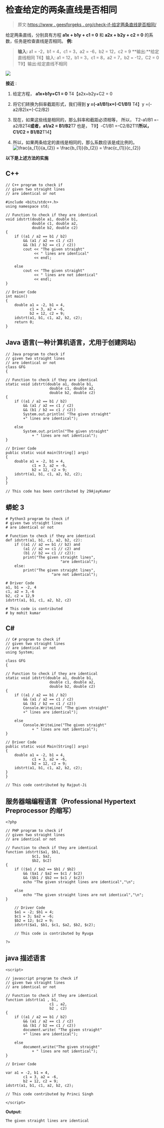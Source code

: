 # 检查给定的两条直线是否相同

> 原文:[https://www . geesforgeks . org/check-if-给定两条直线是否相同/](https://www.geeksforgeeks.org/check-if-given-two-straight-lines-are-identical-or-not/)

给定两条直线，分别具有方程 **a1x + b1y + c1 = 0** 和 **a2x + b2y + c2 = 0** 的系数，任务是检查直线是否相同。
**例:**

> **输入:** a1 = -2，b1 = 4，c1 = 3，a2 = -6，b2 = 12，c2 = 9
> **输出:**给定直线相同
> T6】输入: a1 = 12，b1 = 3，c1 = 8，a2 = 7，b2 = -12，C2 = 0
> T9】输出:给定直线不相同

![](img/04417e59da921e07219ef1c2c06c5b32.png)

**接近** :

1.  给定方程，
    **a1x+b1y+C1 = 0**
    T4【a2x+b2y+C2 = 0

2.  将它们转换为斜率截距形式，我们得到
    **y =(-a1/B1)x+(-C1/B1)**
    T4】y =(-a2/B2)x+(-C2/B2)

3.  现在，如果这些线是相同的，那么斜率和截距必须相等，
    所以，
    T2-a1/B1 =-a2/B2T4**或者，a1/a2 = B1/B2**T7 也是，
    T9】-C1/B1 =-C2/B2T11**所以，C1/C2 = B1/B2**T14】
4.  所以，如果两条给定的直线是相同的，那么系数应该是成比例的。
    ![\frac{a_{1}}{a_{2}} = \frac{b_{1}}{b_{2}} = \frac{c_{1}}{c_{2}}  ](img/90754e9443f1d8d357a9d13f48066522.png "Rendered by QuickLaTeX.com")

**以下是上述方法的实施**

## C++

```
// C++ program to check if
// given two straight lines
// are identical or not

#include <bits/stdc++.h>
using namespace std;

// Function to check if they are identical
void idstrt(double a1, double b1,
            double c1, double a2,
            double b2, double c2)
{
    if ((a1 / a2 == b1 / b2)
        && (a1 / a2 == c1 / c2)
        && (b1 / b2 == c1 / c2))
        cout << "The given straight"
             << " lines are identical"
             << endl;

    else
        cout << "The given straight"
             << " lines are not identical"
             << endl;
}

// Driver Code
int main()
{
    double a1 = -2, b1 = 4,
           c1 = 3, a2 = -6,
           b2 = 12, c2 = 9;
    idstrt(a1, b1, c1, a2, b2, c2);
    return 0;
}
```

## Java 语言(一种计算机语言，尤用于创建网站)

```
// Java program to check if
// given two straight lines
// are identical or not
class GFG
{

// Function to check if they are identical
static void idstrt(double a1, double b1,
                    double c1, double a2,
                    double b2, double c2)
{
    if ((a1 / a2 == b1 / b2)
        && (a1 / a2 == c1 / c2)
        && (b1 / b2 == c1 / c2))
        System.out.println( "The given straight"
        +" lines are identical");

    else
        System.out.println("The given straight"
            + " lines are not identical");
}

// Driver Code
public static void main(String[] args)
{
    double a1 = -2, b1 = 4,
            c1 = 3, a2 = -6,
            b2 = 12, c2 = 9;
    idstrt(a1, b1, c1, a2, b2, c2);
}
}

// This code has been contributed by 29AjayKumar
```

## 蟒蛇 3

```
# Python3 program to check if
# given two straight lines
# are identical or not

# Function to check if they are identical
def idstrt(a1, b1, c1, a2, b2, c2):
    if ((a1 // a2 == b1 // b2) and
        (a1 // a2 == c1 // c2) and
        (b1 // b2 == c1 // c2)):
        print("The given straight lines",
                         "are identical");
    else:
        print("The given straight lines",
                     "are not identical");

# Driver Code
a1, b1 = -2, 4
c1, a2 = 3,-6
b2, c2 = 12,9
idstrt(a1, b1, c1, a2, b2, c2)

# This code is contributed
# by mohit kumar
```

## C#

```
// C# program to check if
// given two straight lines
// are identical or not
using System;

class GFG
{

// Function to check if they are identical
static void idstrt(double a1, double b1,
                    double c1, double a2,
                    double b2, double c2)
{
    if ((a1 / a2 == b1 / b2)
        && (a1 / a2 == c1 / c2)
        && (b1 / b2 == c1 / c2))
        Console.WriteLine( "The given straight"
        +" lines are identical");

    else
        Console.WriteLine("The given straight"
            + " lines are not identical");
}

// Driver Code
public static void Main(String[] args)
{
    double a1 = -2, b1 = 4,
            c1 = 3, a2 = -6,
            b2 = 12, c2 = 9;
    idstrt(a1, b1, c1, a2, b2, c2);
}
}

// This code contributed by Rajput-Ji
```

## 服务器端编程语言（Professional Hypertext Preprocessor 的缩写）

```
<?php

// PHP program to check if
// given two straight lines
// are identical or not

// Function to check if they are identical
function idstrt($a1, $b1,
            $c1, $a2,
            $b2, $c2)
{
    if (($a1 / $a2 == $b1 / $b2)
        && ($a1 / $a2 == $c1 / $c2)
        && ($b1 / $b2 == $c1 / $c2))
        echo "The given straight lines are identical","\n";

    else
        echo "The given straight lines are not identical","\n";
}

    // Driver Code
    $a1 = -2; $b1 = 4;
    $c1 = 3; $a2 = -6;
    $b2 = 12; $c2 = 9;
    idstrt($a1, $b1, $c1, $a2, $b2, $c2);

    // This code is contributed by Ryuga

?>
```

## java 描述语言

```
<script>

// javascript program to check if
// given two straight lines
// are identical or not

// Function to check if they are identical
function idstrt(a1 , b1,
                    c1 , a2,
                    b2 , c2)
{
    if ((a1 / a2 == b1 / b2)
        && (a1 / a2 == c1 / c2)
        && (b1 / b2 == c1 / c2))
        document.write( "The given straight"
        +" lines are identical");

    else
        document.write("The given straight"
            + " lines are not identical");
}

// Driver Code

var a1 = -2, b1 = 4,
        c1 = 3, a2 = -6,
        b2 = 12, c2 = 9;
idstrt(a1, b1, c1, a2, b2, c2);

// This code contributed by Princi Singh

</script>
```

**Output:** 

```
The given straight lines are identical
```